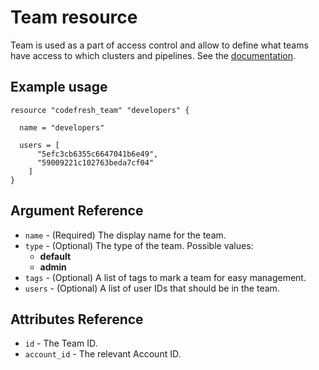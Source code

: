 # Team resource

Team is used as a part of access control and allow to define what teams have access to which clusters and pipelines.
See the [documentation](https://codefresh.io/docs/docs/administration/access-control/).

## Example usage

```hcl
resource "codefresh_team" "developers" {

  name = "developers"

  users = [
      "5efc3cb6355c6647041b6e49",
      "59009221c102763beda7cf04"
    ]
}
```

## Argument Reference

- `name` - (Required) The display name for the team.
- `type` - (Optional) The type of the team. Possible values:
  - __default__
  - __admin__
- `tags` - (Optional) A list of tags to mark a team for easy management.
- `users` - (Optional) A list of user IDs that should be in the team.

## Attributes Reference

- `id` - The Team ID.
- `account_id` - The relevant Account ID.